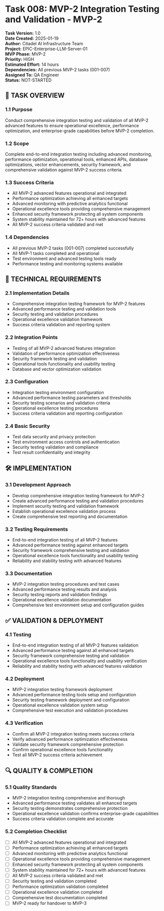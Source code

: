# Task 008: MVP-2 Integration Testing and Validation - MVP-2

**Task Version:** 1.0  
**Date Created:** 2025-01-19  
**Author:** Citadel AI Infrastructure Team  
**Project:** EPIC-Enterprise-LLM-Server-01  
**MVP Phase:** MVP-2  
**Priority:** HIGH  
**Estimated Effort:** 14 hours  
**Dependencies:** All previous MVP-2 tasks (001-007)  
**Assigned To:** QA Engineer  
**Status:** NOT-STARTED  

## 📝 **TASK OVERVIEW**

### **1.1 Purpose**
Conduct comprehensive integration testing and validation of all MVP-2 advanced features to ensure operational excellence, performance optimization, and enterprise-grade capabilities before MVP-2 completion.

### **1.2 Scope**
Complete end-to-end integration testing including advanced monitoring, performance optimization, operational tools, enhanced APIs, database optimizations, vector enhancements, security framework, and comprehensive validation against MVP-2 success criteria.

### **1.3 Success Criteria**
- All MVP-2 advanced features operational and integrated
- Performance optimization achieving all enhanced targets
- Advanced monitoring with predictive analytics functional
- Operational excellence tools providing comprehensive management
- Enhanced security framework protecting all system components
- System stability maintained for 72+ hours with advanced features
- All MVP-2 success criteria validated and met

### **1.4 Dependencies**
- All previous MVP-2 tasks (001-007) completed successfully
- All MVP-1 tasks completed and operational
- Test environment and advanced testing tools ready
- Performance testing and monitoring systems available

## 🔧 **TECHNICAL REQUIREMENTS**

### **2.1 Implementation Details**
- Comprehensive integration testing framework for MVP-2 features
- Advanced performance testing and validation tools
- Security testing and validation procedures
- Operational excellence validation framework
- Success criteria validation and reporting system

### **2.2 Integration Points**
- Testing of all MVP-2 advanced features integration
- Validation of performance optimization effectiveness
- Security framework testing and validation
- Operational tools functionality and usability testing
- Database and vector optimization validation

### **2.3 Configuration**
- Integration testing environment configuration
- Advanced performance testing parameters and thresholds
- Security testing scenarios and validation criteria
- Operational excellence testing procedures
- Success criteria validation and reporting configuration

### **2.4 Basic Security**
- Test data security and privacy protection
- Test environment access controls and authentication
- Security testing validation and compliance
- Test result confidentiality and integrity

## 🛠️ **IMPLEMENTATION**

### **3.1 Development Approach**
- Develop comprehensive integration testing framework for MVP-2
- Create advanced performance testing and validation procedures
- Implement security testing and validation framework
- Establish operational excellence validation process
- Create comprehensive test reporting and documentation

### **3.2 Testing Requirements**
- End-to-end integration testing of all MVP-2 features
- Advanced performance testing against enhanced targets
- Security framework comprehensive testing and validation
- Operational excellence tools functionality and usability testing
- Reliability and stability testing with advanced features

### **3.3 Documentation**
- MVP-2 integration testing procedures and test cases
- Advanced performance testing results and analysis
- Security testing reports and validation findings
- Operational excellence validation documentation
- Comprehensive test environment setup and configuration guides

## ✅ **VALIDATION & DEPLOYMENT**

### **4.1 Testing**
- End-to-end integration testing of all MVP-2 features validation
- Advanced performance testing against all enhanced targets
- Security framework comprehensive testing and validation
- Operational excellence tools functionality and usability verification
- Reliability and stability testing with advanced features validation

### **4.2 Deployment**
- MVP-2 integration testing framework deployment
- Advanced performance testing tools setup and configuration
- Security testing framework deployment and configuration
- Operational excellence validation system setup
- Comprehensive test execution and validation procedures

### **4.3 Verification**
- Confirm all MVP-2 integration testing meets success criteria
- Verify advanced performance optimization effectiveness
- Validate security framework comprehensive protection
- Confirm operational excellence tools functionality
- Test all MVP-2 success criteria achievement

## 🔍 **QUALITY & COMPLETION**

### **5.1 Quality Standards**
- MVP-2 integration testing comprehensive and thorough
- Advanced performance testing validates all enhanced targets
- Security testing demonstrates comprehensive protection
- Operational excellence validation confirms enterprise-grade capabilities
- Success criteria validation complete and accurate

### **5.2 Completion Checklist**
- [ ] All MVP-2 advanced features operational and integrated
- [ ] Performance optimization achieving all enhanced targets
- [ ] Advanced monitoring with predictive analytics functional
- [ ] Operational excellence tools providing comprehensive management
- [ ] Enhanced security framework protecting all system components
- [ ] System stability maintained for 72+ hours with advanced features
- [ ] All MVP-2 success criteria validated and met
- [ ] Security testing and validation completed
- [ ] Performance optimization validation completed
- [ ] Operational excellence validation completed
- [ ] Comprehensive test documentation completed
- [ ] MVP-2 ready for handover to MVP-3 